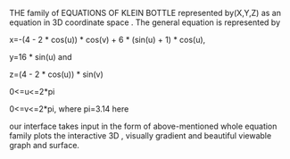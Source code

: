 THE family of EQUATIONS OF KLEIN BOTTLE represented by(X,Y,Z) as an equation in 3D coordinate space .
The general equation is represented by

x=-(4 - 2 * cos(u)) * cos(v) + 6 * (sin(u) + 1) * cos(u),

y=16 * sin(u) and 

z=(4 - 2 * cos(u)) * sin(v)

0<=u<=2*pi

0<=v<=2*pi,  where pi=3.14 here 

our interface takes input in the form of above-mentioned whole equation family 
plots the interactive 3D , visually gradient and beautiful viewable graph and surface. 
